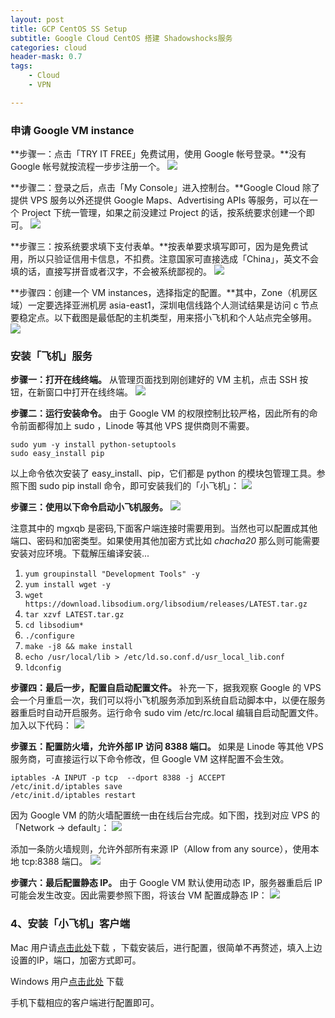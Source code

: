 ```yaml
---
layout: post
title: GCP CentOS SS Setup
subtitle: Google Cloud CentOS 搭建 Shadowshocks服务
categories: cloud
header-mask: 0.7
tags: 
    - Cloud
    - VPN

---
```


### 申请 Google VM instance

**步骤一：点击「TRY IT FREE」免费试用，使用 Google 帐号登录。**没有 Google 帐号就按流程一步步注册一个。
![](/images/post/20190120/gcpss1.png)

**步骤二：登录之后，点击「My Console」进入控制台。**Google Cloud 除了提供 VPS 服务以外还提供 Google Maps、Advertising APIs 等服务，可以在一个 Project 下统一管理，如果之前没建过 Project 的话，按系统要求创建一个即可。
![](/images/post/20190120/gcpss2.png)

**步骤三：按系统要求填下支付表单。**按表单要求填写即可，因为是免费试用，所以只验证信用卡信息，不扣费。注意国家可直接选成「China」，英文不会填的话，直接写拼音或者汉字，不会被系统鄙视的。
![](/images/post/20190120/gcpss3.png)

**步骤四：创建一个 VM instances，选择指定的配置。**其中，Zone（机房区域）一定要选择亚洲机房 asia-east1，深圳电信线路个人测试结果是访问 c 节点要稳定点。以下截图是最低配的主机类型，用来搭小飞机和个人站点完全够用。
![](/images/post/20190120/gcpss4.png)

### 安装「飞机」服务
**步骤一：打开在线终端。**
从管理页面找到刚创建好的 VM 主机，点击 SSH 按钮，在新窗口中打开在线终端。
![](/images/post/20190120/gcpss5.png)

**步骤二：运行安装命令。**
由于 Google VM 的权限控制比较严格，因此所有的命令前面都得加上 sudo ，Linode 等其他 VPS 提供商则不需要。
	
	sudo yum -y install python-setuptools
	sudo easy_install pip
	
以上命令依次安装了 easy_install、pip，它们都是 python 的模块包管理工具。参照下图 sudo pip install 命令，即可安装我们的「小飞机」：
![](/images/post/20190120/gcpss6.png)

**步骤三：使用以下命令启动小飞机服务。**
![](/images/post/20190120/gcpss7.png)

注意其中的 mgxqb 是密码,下面客户端连接时需要用到。当然也可以配置成其他端口、密码和加密类型。如果使用其他加密方式比如 *chacha20* 那么则可能需要安装对应环境。下载解压编译安装...
1.  `yum groupinstall "Development Tools" -y`
2.  `yum install wget -y`
3.  `wget https://download.libsodium.org/libsodium/releases/LATEST.tar.gz`
4.  `tar xzvf LATEST.tar.gz`
5.  `cd libsodium*`
6.  `./configure`
7.  `make -j8 && make install`
8.  `echo /usr/local/lib > /etc/ld.so.conf.d/usr_local_lib.conf`
9.  `ldconfig`

**步骤四：最后一步，配置自启动配置文件。**
补充一下，据我观察 Google 的 VPS 会一个月重启一次，我们可以将小飞机服务添加到系统自启动脚本中，以便在服务器重启时自动开启服务。运行命令 sudo vim /etc/rc.local 编辑自启动配置文件。加入以下代码：
![](/images/post/20190120/gcpss8.png)

**步骤五：配置防火墙，允许外部 IP 访问 8388 端口。**
如果是 Linode 等其他 VPS 服务商，可直接运行以下命令修改，但 Google VM 这样配置不会生效。

	iptables -A INPUT -p tcp  --dport 8388 -j ACCEPT
	/etc/init.d/iptables save
	/etc/init.d/iptables restart
	
因为 Google VM 的防火墙配置统一由在线后台完成。如下图，找到对应 VPS 的「Network -> default」：
![](/images/post/20190120/gcpss9.png)

添加一条防火墙规则，允许外部所有来源 IP（Allow from any source），使用本地 tcp:8388 端口。
![](/images/post/20190120/gcpss10.png)

**步骤六：最后配置静态 IP。**
由于 Google VM 默认使用动态 IP，服务器重启后 IP 可能会发生改变。因此需要参照下图，将该台 VM 配置成静态 IP：
![](/images/post/20190120/gcpss11.png)

### 4、安装「小飞机」客户端
Mac 用户请[点击此处](https://github.com/shadowsocks/shadowsocks-iOS/releases)下载 ，下载安装后，进行配置，很简单不再赘述，填入上边设置的IP，端口，加密方式即可。

Windows 用户[点击此处](https://github.com/shadowsocks/shadowsocks-windows/releases) 下载

手机下载相应的客户端进行配置即可。




